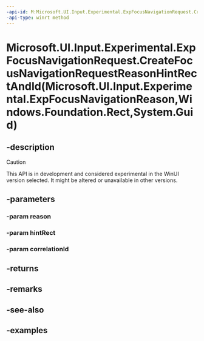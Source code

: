 ```yaml
---
-api-id: M:Microsoft.UI.Input.Experimental.ExpFocusNavigationRequest.CreateFocusNavigationRequestReasonHintRectAndId(Microsoft.UI.Input.Experimental.ExpFocusNavigationReason,Windows.Foundation.Rect,System.Guid)
-api-type: winrt method
---
```


# Microsoft.UI.Input.Experimental.ExpFocusNavigationRequest.CreateFocusNavigationRequestReasonHintRectAndId(Microsoft.UI.Input.Experimental.ExpFocusNavigationReason,Windows.Foundation.Rect,System.Guid)

<!--
public static Microsoft.UI.Input.Experimental.ExpFocusNavigationRequest CreateFocusNavigationRequestReasonHintRectAndId (Microsoft.UI.Input.Experimental.ExpFocusNavigationReason reason, Windows.Foundation.Rect hintRect, Guid correlationId);
-->

## -description

> [!CAUTION]
> This API is in development and considered experimental in the WinUI version selected. It might be altered or unavailable in other versions.

## -parameters

### -param reason

### -param hintRect

### -param correlationId

## -returns

## -remarks

## -see-also

## -examples
